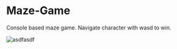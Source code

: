 # Maze-Game
Console based maze game. Navigate character with wasd to win.

![asdfasdf](https://user-images.githubusercontent.com/31547542/134815930-ea3ba71c-6c0c-4b6c-b477-e34ce9c0870f.png)
